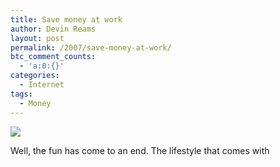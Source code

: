 ```yaml
---
title: Save money at work
author: Devin Reams
layout: post
permalink: /2007/save-money-at-work/
btc_comment_counts:
  - 'a:0:{}'
categories:
  - Internet
tags:
  - Money
---
```

<img src="http://devinreams.com/wp-content/uploads/2007/01/bathroom.png" align="center" />

Well, the fun has come to an end. The lifestyle that comes with
